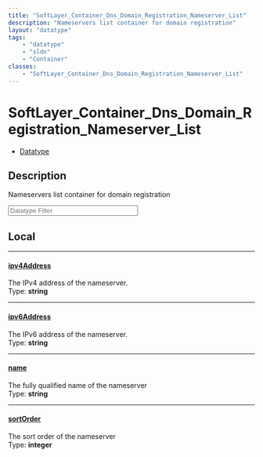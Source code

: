 ```yaml
---
title: "SoftLayer_Container_Dns_Domain_Registration_Nameserver_List"
description: "Nameservers list container for domain registration"
layout: "datatype"
tags:
    - "datatype"
    - "sldn"
    - "Container"
classes:
    - "SoftLayer_Container_Dns_Domain_Registration_Nameserver_List"
---
```


# SoftLayer_Container_Dns_Domain_Registration_Nameserver_List
<div id='service-datatype'>
    <ul id='sldn-reference-tabs'>
        <li id='datatype'> <a href='/reference/datatypes/SoftLayer_Container_Dns_Domain_Registration_Nameserver_List' >Datatype</a></li>
    </ul>
</div>

## Description 


Nameservers list container for domain registration 





<!-- Filer BEGIN -->
<div class="view-filters">
        <div class="clearfix">
            <div class="search-input-box">
                <input placeholder="Datatype Filter" onkeyup="titleSearch(inputId='prop-input', divId='properties', elementClass='prop-row')" 
                    type="text" id="prop-input" value="" size="30" maxlength="128" class="form-text">
            </div>
        </div>
</div>
<!-- Filer END -->

<div id="properties" class="content">
<div id="localProperties" class="prop-content" >

## Local
<div class="prop-row">

-----
[ipv4Address]: #ipv4address
#### [ipv4Address]
The IPv4 address of the nameserver.  
<span class="type-label">Type: </span>**string**  



</div>
<div class="prop-row">

-----
[ipv6Address]: #ipv6address
#### [ipv6Address]
The IPv6 address of the nameserver.  
<span class="type-label">Type: </span>**string**  



</div>
<div class="prop-row">

-----
[name]: #name
#### [name]
The fully qualified name of the nameserver  
<span class="type-label">Type: </span>**string**  



</div>
<div class="prop-row">

-----
[sortOrder]: #sortorder
#### [sortOrder]
The sort order of the nameserver  
<span class="type-label">Type: </span>**integer**  



</div>
</div>
<!-- LOCAL PROPERTY END -->

</div>


